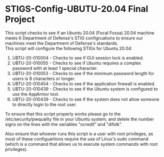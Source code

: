 # STIGS-Config-UBUTU-20.04 Final Project
This script checks to see if an Ubuntu 20.04 (Focal Fossa) 20.04 machine meets 6 Department of Defense's STIG configruations to ensure our machines meet the Department of Defense's standards. <br />
This script will configure the following STIGs for Ubuntu 20.04:
1. UBTU-20-010004 - Checks to see if GUI session lock is enabled.
2. UBTU-20-010055 - Checks to see if Ubuntu requires a complex password with at least 1 special character.
3. UBTU-20-010053 - Checks to see if the minimum password length for users is 8 characters or longer. 
4. UBTU-20-010454 - Checks to see if the application firewall is enabled.
5. UBTU-20-010439 - Checks to see if the Ubuntu system is configured to use the AppArmor tool.
6. UBTU-20-010439 - Checks to see if the system does not allow someone to directly login to the root user. 

To ensure that this script properly works please go to the /etc/security/pwquality file in your Ubuntu system, and delete the number signs on the lines with the variables "ocredit" and "difolk".  

Also ensure that whoever runs this script is a user with root privileges, as most of these configuartions require the use of Linux's sudo command (which is a command that allows us to execute system commands with root privileges).  
